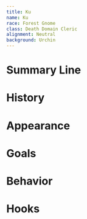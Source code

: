 ```yaml
---
title: Ku 
name: Ku 
race: Forest Gnome
class: Death Domain Cleric
alignment: Neutral
background: Urchin
---
```



# Summary Line

# History

# Appearance

# Goals

# Behavior

# Hooks

